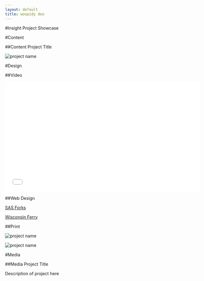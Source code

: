 ```yaml
---
layout: default
title: woopidy doo
---
```


#Insight Project Showcase

#Content

##Content Project Title

![project name](http://placehold.it/350x150 "project title")

#Design

##Video
<div style="margin:0 auto; text-align:center; width:640px;">		  
<iframe src="//fast.wistia.net/embed/iframe/31jdor9psg" allowtransparency="true" frameborder="0" scrolling="no" class="wistia_embed" name="wistia_embed" allowfullscreen mozallowfullscreen webkitallowfullscreen oallowfullscreen msallowfullscreen width="640" height="360"></iframe><script src="//fast.wistia.net/assets/external/E-v1.js" async></script>
</div>

##Web Design

[SAS Forks](http://sasforks.com/)

[Wisconsin Ferry](http://wisferry.com/)

##Print

![project name](http://placehold.it/350x150 "project title")

![project name](http://placehold.it/350x150 "project title")

#Media

##Media Project Title

Description of project here
